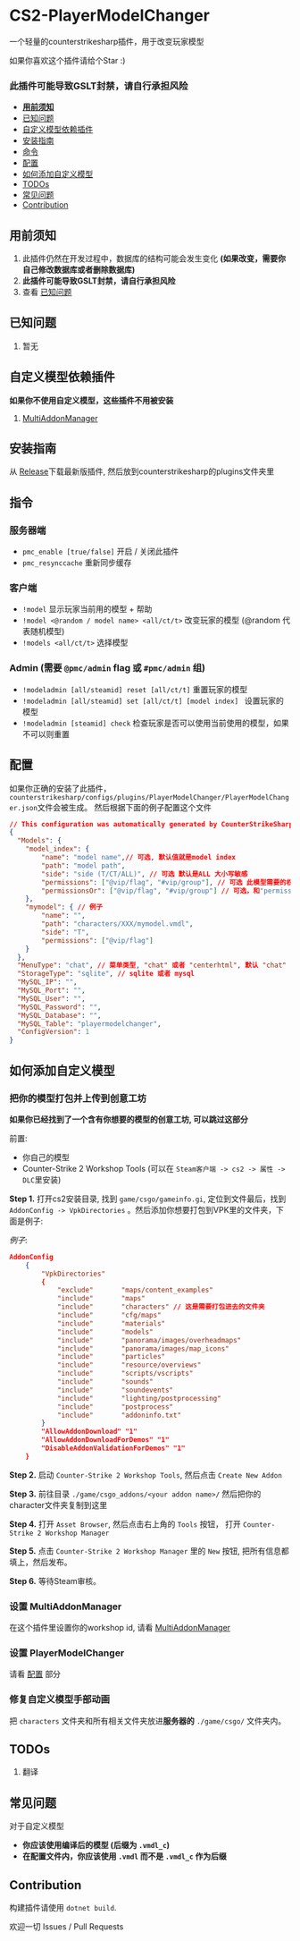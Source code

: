 # CS2-PlayerModelChanger
一个轻量的counterstrikesharp插件，用于改变玩家模型

如果你喜欢这个插件请给个Star :)
### 此插件可能导致GSLT封禁，请自行承担风险
- **[用前须知](#用前须知)**
- [已知问题](#k已知问题)
- [自定义模型依赖插件](#自定义模型依赖插件)
- [安装指南](#安装指南)
- [命令](#命令)
- [配置](#配置)
- [如何添加自定义模型](#如何添加自定义模型)
- [TODOs](#todos)
- [常见问题](#常见问题)
- [Contribution](#contribution)

## 用前须知
1. 此插件仍然在开发过程中，数据库的结构可能会发生变化 **(如果改变，需要你自己修改数据库或者删除数据库)**
2. **此插件可能导致GSLT封禁，请自行承担风险**
3. 查看 [已知问题](#已知问题)

## 已知问题
1. 暂无

## 自定义模型依赖插件
**如果你不使用自定义模型，这些插件不用被安装**
1. [MultiAddonManager](https://github.com/Source2ZE/MultiAddonManager)

## 安装指南
从 [Release](https://github.com/samyycX/CS2-PlayerModelChanger/releases)下载最新版插件, 然后放到counterstrikesharp的plugins文件夹里

## 指令
### 服务器端
- `pmc_enable [true/false]` 开启 / 关闭此插件
- `pmc_resynccache` 重新同步缓存
### 客户端
- `!model` 显示玩家当前用的模型 + 帮助
- `!model <@random / model name> <all/ct/t>` 改变玩家的模型 (@random 代表随机模型)
- `!models <all/ct/t>` 选择模型
### Admin (需要 `@pmc/admin` flag 或 `#pmc/admin` 组)
- `!modeladmin [all/steamid] reset [all/ct/t]` 重置玩家的模型
- `!modeladmin [all/steamid] set [all/ct/t] [model index] ` 设置玩家的模型
- `!modeladmin [steamid] check` 检查玩家是否可以使用当前使用的模型，如果不可以则重置
## 配置
如果你正确的安装了此插件，`counterstrikesharp/configs/plugins/PlayerModelChanger/PlayerModelChanger.json`文件会被生成。
然后根据下面的例子配置这个文件
```json
// This configuration was automatically generated by CounterStrikeSharp for plugin 'PlayerModelChanger', at 2024/02/23 11:41:05
{
  "Models": {
	"model_index": {
		"name": "model name",// 可选, 默认值就是model index
		"path": "model path",
		"side": "side (T/CT/ALL)", // 可选 默认是ALL 大小写敏感
		"permissions": ["@vip/flag", "#vip/group"], // 可选 此模型需要的权限
		"permissionsOr": ["@vip/flag", "#vip/group"] // 可选，和"permissions"一样，但是使用或条件判断
	},
	"mymodel": { // 例子
		"name": "",
		"path": "characters/XXX/mymodel.vmdl",
		"side": "T",
		"permissions": ["@vip/flag"]
	} 
  },
  "MenuType": "chat", // 菜单类型, "chat" 或者 "centerhtml", 默认 "chat"
  "StorageType": "sqlite", // sqlite 或者 mysql
  "MySQL_IP": "",
  "MySQL_Port": "",
  "MySQL_User": "",
  "MySQL_Password": "",
  "MySQL_Database": "",
  "MySQL_Table": "playermodelchanger",
  "ConfigVersion": 1
}
```


## 如何添加自定义模型

### 把你的模型打包并上传到创意工坊
**如果你已经找到了一个含有你想要的模型的创意工坊, 可以跳过这部分**

前置:
- 你自己的模型
- Counter-Strike 2 Workshop Tools (可以在 `Steam客户端 -> cs2 -> 属性 -> DLC`里安装)

**Step 1.** 打开cs2安装目录, 找到 `game/csgo/gameinfo.gi`,
定位到文件最后，找到`AddonConfig -> VpkDirectories`
。然后添加你想要打包到VPK里的文件夹，下面是例子:


*例子*:
```json
AddonConfig	
	{
		"VpkDirectories"
		{
			"exclude"       "maps/content_examples"
			"include"       "maps"
			"include"		"characters" // 这是需要打包进去的文件夹
			"include"       "cfg/maps"
			"include"       "materials"
			"include"       "models"
			"include"       "panorama/images/overheadmaps"
			"include"       "panorama/images/map_icons"
			"include"       "particles"
			"include"       "resource/overviews"
			"include"       "scripts/vscripts"
			"include"       "sounds"
			"include"       "soundevents"
			"include"       "lighting/postprocessing"
			"include"       "postprocess"
			"include"       "addoninfo.txt"
		} 
		"AllowAddonDownload" "1"
		"AllowAddonDownloadForDemos" "1"
		"DisableAddonValidationForDemos" "1"
	}
```

**Step 2.** 启动 `Counter-Strike 2 Workshop Tools`, 然后点击 `Create New Addon`

**Step 3.** 前往目录 `./game/csgo_addons/<your addon name>/` 然后把你的character文件夹复制到这里

**Step 4.** 打开 `Asset Browser`, 然后点击右上角的 `Tools` 按钮， 打开 `Counter-Strike 2 Workshop Manager`

**Step 5.** 点击 `Counter-Strike 2 Workshop Manager` 里的 `New` 按钮, 把所有信息都填上，然后发布。

**Step 6.** 等待Steam审核。

### 设置 MultiAddonManager
在这个插件里设置你的workshop id, 请看 [MultiAddonManager](https://github.com/Source2ZE/MultiAddonManager)

### 设置 PlayerModelChanger
请看 [配置](#配置) 部分

### 修复自定义模型手部动画
把 `characters` 文件夹和所有相关文件夹放进**服务器的** `./game/csgo/` 文件夹内。
## TODOs
1. 翻译

## 常见问题
对于自定义模型
- **你应该使用编译后的模型 (后缀为 `.vmdl_c`)**
- **在配置文件内，你应该使用 `.vmdl` 而不是 `.vmdl_c` 作为后缀**

## Contribution
构建插件请使用 `dotnet build`.

欢迎一切 Issues / Pull Requests